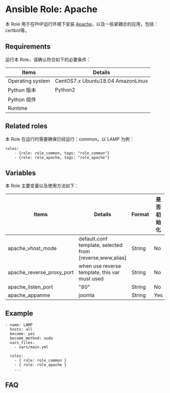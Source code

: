Ansible Role: Apache
=========

本 Role 用于在PHP运行环境下安装 [Apache](https://www.apache.org/)，以及一些紧耦合的应用，包括：certbot等。

## Requirements

运行本 Role，请确认符合如下的必要条件：

| **Items**      | **Details** |
| ------------------| ------------------|
| Operating system | CentOS7.x Ubuntu18.04 AmazonLinux |
| Python 版本 | Python2  |
| Python 组件 |    |
| Runtime |  |


## Related roles

本 Role 在运行时需要确保已经运行：common。以 LAMP 为例：

```
roles:
    - {role: role_common, tags: "role_common"}
    - {role: role_apache, tags: "role_apache"}
```


## Variables

本 Role 主要变量以及使用方法如下：

| **Items**      | **Details** | **Format**  | **是否初始化** |
| ------------------| ------------------|-----|-----|
| apache_vhost_mode | default.conf template, selected from [reverse,www,alias]  | String | No |
| apache_reverse_proxy_port | when use reverse template, this var must used  | String | No |
| apache_listen_port | "80"  | String | No |
| apache_appanme | joomla  | String | Yes |



## Example

```
- name: LAMP
  hosts: all
  become: yes
  become_method: sudo 
  vars_files:
    - vars/main.yml 

  roles:
    - { role: role_common }
    - { role: role_apache }
    ...
```

## FAQ


